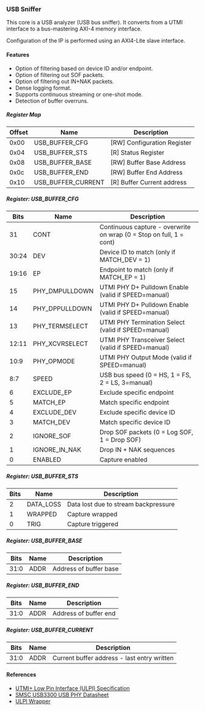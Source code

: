 ### USB Sniffer

This core is a USB analyzer (USB bus sniffer). It converts from a UTMI interface to a bus-mastering AXI-4 memory interface.

Configuration of the IP is performed using an AXI4-Lite slave interface.

#### Features

* Option of filtering based on device ID and/or endpoint.
* Option of filtering out SOF packets.
* Option of filtering out IN+NAK packets.
* Dense logging format.
* Supports continuous streaming or one-shot mode.
* Detection of buffer overruns.

##### Register Map

| Offset | Name | Description   |
| ------ | ---- | ------------- |
| 0x00 | USB_BUFFER_CFG | [RW] Configuration Register |
| 0x04 | USB_BUFFER_STS | [R] Status Register |
| 0x08 | USB_BUFFER_BASE | [RW] Buffer Base Address |
| 0x0c | USB_BUFFER_END | [RW] Buffer End Address |
| 0x10 | USB_BUFFER_CURRENT | [R] Buffer Current address |

##### Register: USB_BUFFER_CFG

| Bits | Name | Description    |
| ---- | ---- | -------------- |
| 31 | CONT | Continuous capture - overwrite on wrap (0 = Stop on full, 1 = cont) |
| 30:24 | DEV | Device ID to match (only if MATCH_DEV = 1) |
| 19:16 | EP | Endpoint to match (only if MATCH_EP = 1) |
| 15 | PHY_DMPULLDOWN | UTMI PHY D+ Pulldown Enable (valid if SPEED=manual) |
| 14 | PHY_DPPULLDOWN | UTMI PHY D+ Pulldown Enable (valid if SPEED=manual) |
| 13 | PHY_TERMSELECT | UTMI PHY Termination Select (valid if SPEED=manual) |
| 12:11 | PHY_XCVRSELECT | UTMI PHY Transceiver Select (valid if SPEED=manual) |
| 10:9 | PHY_OPMODE | UTMI PHY Output Mode (valid if SPEED=manual) |
| 8:7 | SPEED | USB bus speed (0 = HS, 1 = FS, 2 = LS, 3=manual) |
| 6 | EXCLUDE_EP | Exclude specific endpoint |
| 5 | MATCH_EP | Match specific endpoint |
| 4 | EXCLUDE_DEV | Exclude specific device ID |
| 3 | MATCH_DEV | Match specific device ID |
| 2 | IGNORE_SOF | Drop SOF packets (0 = Log SOF, 1 = Drop SOF) |
| 1 | IGNORE_IN_NAK | Drop IN + NAK sequences |
| 0 | ENABLED | Capture enabled |

##### Register: USB_BUFFER_STS

| Bits | Name | Description    |
| ---- | ---- | -------------- |
| 2 | DATA_LOSS | Data lost due to stream backpressure |
| 1 | WRAPPED | Capture wrapped |
| 0 | TRIG | Capture triggered |

##### Register: USB_BUFFER_BASE

| Bits | Name | Description    |
| ---- | ---- | -------------- |
| 31:0 | ADDR | Address of buffer base |

##### Register: USB_BUFFER_END

| Bits | Name | Description    |
| ---- | ---- | -------------- |
| 31:0 | ADDR | Address of buffer end |

##### Register: USB_BUFFER_CURRENT

| Bits | Name | Description    |
| ---- | ---- | -------------- |
| 31:0 | ADDR | Current buffer address - last entry written |

#### References

* [UTMI+ Low Pin Interface (ULPI) Specification](https://www.sparkfun.com/datasheets/Components/SMD/ULPI_v1_1.pdf)
* [SMSC USB3300 USB PHY Datasheet](http://ww1.microchip.com/downloads/en/DeviceDoc/3300db.pdf)
* [ULPI Wrapper](https://github.com/ultraembedded/core_ulpi_wrapper)

